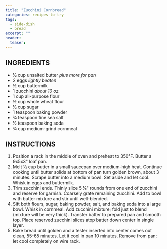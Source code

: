 ```yaml
---
title: "Zucchini Cornbread"
categories: recipes-to-try
tags: 
  - side-dish
  - bread
excerpt: ""
header:
  teaser: 
---
```


## INGREDIENTS
* ½ cup unsalted butter *plus more for pan*
* 2 eggs *lightly beaten*
* ½ cup buttermilk
* 1 zucchini *about 10 oz.*
* 1 cup all-purpose flour
* ½ cup whole wheat flour
* ½ cup sugar
* 1 teaspoon baking powder
* ¾ teaspoon fine sea salt
* ½ teaspoon baking soda
* ¾ cup medium-grind cornmeal

## INSTRUCTIONS
1. Position a rack in the middle of oven and preheat to 350°F. Butter a 9x5x3" loaf pan.
2. Melt ½ cup butter in a small saucepan over medium-high heat. Continue cooking until butter solids at bottom of pan turn golden brown, about 3 minutes. Scrape butter into a medium bowl. Set aside and let cool. Whisk in eggs and buttermilk.
3. Trim zucchini ends. Thinly slice 5 ⅛" rounds from one end of zucchini and reserve for garnish. Coarsely grate remaining zucchini. Add to bowl with butter mixture and stir until well-blended.
4. Sift both flours, sugar, baking powder, salt, and baking soda into a large bowl. Whisk in cornmeal. Add zucchini mixture; fold just to blend (mixture will be very thick). Transfer batter to prepared pan and smooth top. Place reserved zucchini slices atop batter down center in single layer.
5. Bake bread until golden and a tester inserted into center comes out clean, 55-65 minutes. Let it cool in pan 10 minutes. Remove from pan; let cool completely on wire rack.